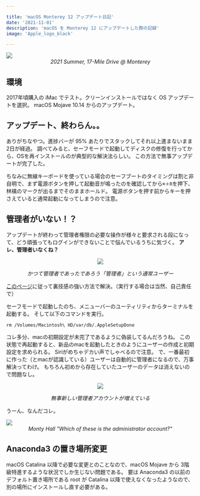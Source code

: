 ```yaml
---

title: 'macOS Monterey 12 アップデート日記'
date: '2021-11-01'
description: 'macOS を Monterey 12 にアップデートした際の記録'
image: 'Apple_logo_black'

---
```


<img src="https://dl.dropboxusercontent.com/s/4s2nkqcebcqa80n/monterey.jpeg?dl=0" style="max-width:100%;">
<center><i>2021 Summer, 17-Mile Drive @ Monterey</i></center>

## 環境

2017年頃購入の iMac でテスト。クリーンインストールではなく OS アップデートを選択。
macOS Mojave 10.14 からのアップデート。

## アップデート、終わらん。。

ありがちなやつ。進捗バーが 95% あたりでスタックしてそれ以上進まないまま 2日が経過。
調べてみると、セーフモードで起動してディスクの修復を行ってから、OSを再インストールのが典型的な解決法らしい。
この方法で無事アップデートが完了した。

ちなみに無線キーボードを使っている場合のセーフブートのタイミングは割と非自明で、まず電源ボタンを押して起動音が鳴ったのを確認してから`⌘＋R`を押下、林檎のマークが出るまでそのままホールド。
電源ボタンを押す前からキーを押さえていると通常起動になってしまうので注意。

## 管理者がいない！？

アップデートが終わって管理者権限の必要な操作が様々と要求される段になって、どう頑張ってもログインができないことで悩んでいるうちに気づく。
**アレ、管理者いなくね？**

<center>
  <img src="https://dl.dropboxusercontent.com/s/z0qas1qqp27o3dk/screenshot-2021-11-01-16-47-58.png?dl=0" style="max-width:50%;">

  <i>かつて管理者であったであろう「管理者」という通常ユーザー</i>
</center>

[このページ](https://present-nani-suru.com/mac/how-to-recreate-admin-user-on-mac/)に従って裏技感の強い方法で解決。（実行する場合は当然、自己責任で）

セーフモードで起動したのち、メニューバーのユーティリティからターミナルを起動する。
そして以下のコマンドを実行。

``` shell
rm /Volumes/Macintosh\ HD/var/db/.AppleSetupDone
```

コレ多分、macの初期設定が未完了であるように偽装してるんだろうね。
この状態で再起動すると、新品のmacを起動したときのようにユーザーの作成と初期設定を求められる。
Siriがめちゃデカい声でしゃべるので注意。
で、一番最初に作った（とmacが認識している）ユーザーは自動的に管理者になるので、万事解決ってわけ。
もちろん初めから存在していたユーザーのデータは消えないので問題なし。

<center>
  <img src="https://dl.dropboxusercontent.com/s/qyq8b45t7c4wq2a/screenshot-2021-11-01-17-59-21.png?dl=0" style="max-width:50%;">

  <i>無事新しい管理者アカウントが増えている</i>
</center>

うーん、なんだコレ。

<img src="https://dl.dropboxusercontent.com/s/o15k2n8yjc0ccqb/LWScreenShot-2021-11-01-18-02-48.png?dl=0" style="max-width:100%;">
<center><i>Monty Hall "Which of these is the administrator account?"</i></center>

## Anaconda3 の置き場所変更

macOS Catalina 以降で必要な変更とのことなので、macOS Mojave から 3階級特進するような状況でしか生じない問題である。
要は Anaconda3 の以前のデフォルト置き場所である root が Catalina 以降で使えなくなったようなので、別の場所にインストールし直す必要がある。

